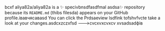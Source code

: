 bcxf
aliya82a/aliya82a is a ✨ specivbnsdfasdfmal asdsa✨ repository because its `README.md` (thibs filesda) appears on your GitHub profile.івавчясавasd
You can click the Prdsaeview lsdfink tofshvfvcte take a look at your changes.asdcxzczxfsd
--->cvcxvxcvxcv
xvsadsadфів
